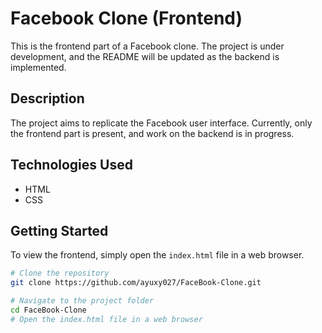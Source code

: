  # Facebook Clone (Frontend)

This is the frontend part of a Facebook clone. The project is under development, and the README will be updated as the backend is implemented.

## Description

The project aims to replicate the Facebook user interface. Currently, only the frontend part is present, and work on the backend is in progress.

## Technologies Used

- HTML
- CSS

## Getting Started

To view the frontend, simply open the `index.html` file in a web browser.

```bash
# Clone the repository
git clone https://github.com/ayuxy027/FaceBook-Clone.git

# Navigate to the project folder
cd FaceBook-Clone
# Open the index.html file in a web browser
